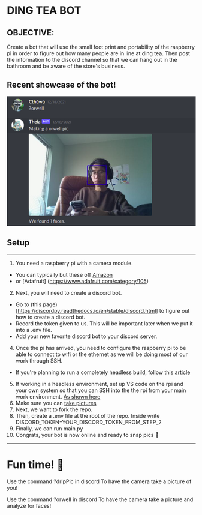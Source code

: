 # DING TEA BOT
## OBJECTIVE:
Create a bot that will use the small foot print and portability of the raspberry pi in order to
figure out how many people are in line at ding tea.  Then post the information to the discord channel
so that we can hang out in the bathroom and be aware of the store's business.

## Recent showcase of the bot!

![The bot in action](./forever_photos/DiscordBotFaceDetecting.PNG)

## Setup
---
1. You need a raspberry pi with a camera module.
  - You can typically but these off [Amazon](https://www.amazon.com) 
  - or [Adafruit] (https://www.adafruit.com/category/105)
2.  Next, you will need to create a discord bot.
  - Go to (this page)[https://discordpy.readthedocs.io/en/stable/discord.html] to figure out how to create a discord bot.
  - Record the token given to us.  This will be important later when we put it into a .env file.
  - Add your new favorite discord bot to your discord server.
4. Once the pi has arrived, you need to configure the raspberry pi to be able to connect to wifi or the ethernet as we will be doing most of our work through SSH.
  - If you're planning to run a completely headless build, follow this [article](https://www.seeedstudio.com/blog/2021/01/25/three-methods-to-configure-raspberry-pi-wifi/)
5. If working in a headless environment, set up VS code on the rpi and your own system so that you can SSH into the the rpi from your main work environment. [As shown here](https://code.visualstudio.com/docs/remote/ssh)
6. Make sure you can [take pictures](https://roboticsbackend.com/raspberry-pi-camera-take-picture/)
7. Next, we want to fork the repo.
8. Then, create a .env file at the root of the repo.  Inside write
    DISCORD_TOKEN=YOUR_DISCORD_TOKEN_FROM_STEP_2
8. Finally, we can run main.py
9. Congrats, your bot is now online and ready to snap pics 📸

---
# Fun time! 🥳
Use the command
  ?dripPic
in discord To have the camera take a picture of you!

Use the command
  ?orwell
in discord To have the camera take a picture and analyze for faces!


